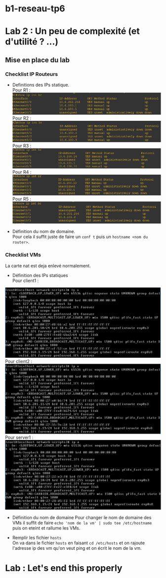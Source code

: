 # b1-reseau-tp6 

# Lab 2 : Un peu de complexité (et d'utilité ? ...)

## Mise en place du lab

### Checklist IP Routeurs
* Definitions des IPs statique.  
Pour R1 : <img src="router1.png">  
Pour R2 : <img src="router2.png">
Pour R3 : <img src="router3.png">
Pour R4 : <img src="router4.png">
Pour R5 : <img src="router5.png">  

* Définition du nom de domaine.  
Pour cela il suffit juste de faire un `conf t` puis un `hostname <nom du router>`.


### Checklist VMs  
La carte nat est deja enlevé normalement.  

* Définition des IPs statiques   
Pour client1 :
<img src="client1.png">    
Pour client2 : 
<img src="client2.png">
Pour server1 : 
<img src="serv1.png"> 

* Définition du nom de domaine 
Pour changer le nom de domaine des VMs il suffit de faire `echo 'nom de la vm' | sudo tee /etc/hostname` puis on eteint et rallume les VMs.  

* Remplir les fichier `hosts`  
On va dans le fichier `hosts` en faisant `cd /etc/hosts` et on rajoute l'adresse ip des vm qu'on veut ping et on écrit le nom de la vm.


# Lab  : Let's end this properly